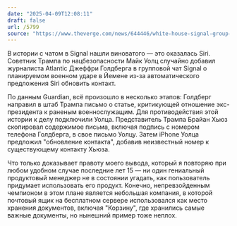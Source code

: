 ```yaml
---
date: "2025-04-09T12:08:11"
draft: false
url: /5799
source: "https://www.theverge.com/news/644446/white-house-signal-group-chat-blamed-ios-siri-suggestion"
---
```


В истории с чатом в Signal нашли виноватого — это оказалась Siri. Советник Трампа по нацбезопасности Майк Уолц случайно добавил журналиста Atlantic Джеффри Голдберга в групповой чат Signal о планируемом военном ударе в Йемене из-за автоматического предложения Siri обновить контакт.

По данным Guardian, всё произошло в несколько этапов: Голдберг направил в штаб Трампа письмо о статье, критикующей отношение экс-президента к раненым военнослужащим. Для противодействия этой истории к делу подключили Уолца. Представитель Трампа Брайан Хьюз скопировал содержимое письма, включая подпись с номером телефона Голдберга, в свое письмо Уолцу. Затем iPhone Уолца предложил "обновление контакта", добавив неизвестный номер к существующему контакту Хьюза.

Что только доказывает правоту моего вывода, который я повторяю при любом удобном случае последние лет 15 — ни один гениальный продуктовый менеджер не в состоянии угадать, как пользователь придумает использовать его продукт. Конечно, непревзойденным чемпионом в этом плане является небольшая компания, в которой почтовый ящик на бесплатном сервере использовался как место хранения документов, включая "Корзину", где хранились самые важные документы, но нынешний пример тоже неплох.
